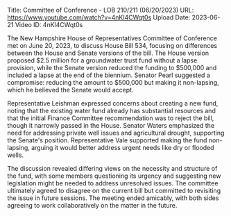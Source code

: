 Title: Committee of Conference - LOB 210/211 (06/20/2023)
URL: https://www.youtube.com/watch?v=4nKl4CWqt0s
Upload Date: 2023-06-21
Video ID: 4nKl4CWqt0s

The New Hampshire House of Representatives Committee of Conference met on June 20, 2023, to discuss House Bill 534, focusing on differences between the House and Senate versions of the bill. The House version proposed $2.5 million for a groundwater trust fund without a lapse provision, while the Senate version reduced the funding to $500,000 and included a lapse at the end of the biennium. Senator Pearl suggested a compromise: reducing the amount to $500,000 but making it non-lapsing, which he believed the Senate would accept. 

Representative Leishman expressed concerns about creating a new fund, noting that the existing water fund already has substantial resources and that the initial Finance Committee recommendation was to reject the bill, though it narrowly passed in the House. Senator Waters emphasized the need for addressing private well issues and agricultural drought, supporting the Senate's position. Representative Vale supported making the fund non-lapsing, arguing it would better address urgent needs like dry or flooded wells.

The discussion revealed differing views on the necessity and structure of the fund, with some members questioning its urgency and suggesting new legislation might be needed to address unresolved issues. The committee ultimately agreed to disagree on the current bill but committed to revisiting the issue in future sessions. The meeting ended amicably, with both sides agreeing to work collaboratively on the matter in the future.